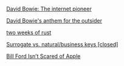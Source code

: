 <a href="http://www.bbc.com/news/technology-35279234" target="_blank">David Bowie: The internet pioneer</a>

<a href="http://www.bbc.com/news/magazine-35283155" target="_blank">David Bowie's anthem for the outsider</a>

<a href="http://www.matusiak.eu/numerodix/blog/2016/1/10/two-weeks-rust/" target="_blank">two weeks of rust</a>

<a href="http://stackoverflow.com/questions/63090/surrogate-vs-natural-business-keys" target="_blank">Surrogate vs. natural/business keys [closed]</a>

<a href="https://medium.com/backchannel/bill-ford-isn-t-scared-of-apple-9822fd3ecb78#.pahdxt198" target="_blank">Bill Ford Isn’t Scared of Apple</a>

